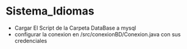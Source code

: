 # Sistema_Idiomas
- Cargar El Script de la Carpeta DataBase a mysql 
- configurar la conexion en  /src/conexionBD/Conexion.java con sus credenciales 


